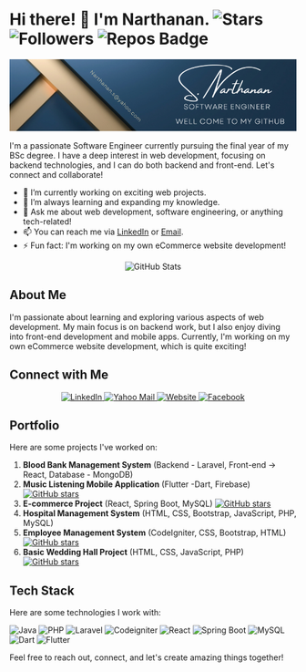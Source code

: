 # Hi there! 👋 I'm Narthanan.  ![Stars](https://img.shields.io/github/stars/Nathu03?color=success&style=for-the-badge)  ![Followers](https://img.shields.io/github/followers/Nathu03?style=for-the-badge&color=success)  ![Repos Badge](https://img.shields.io/badge/Repositories-10-brightgreen)

<!-- ![Cover](https://via.placeholder.com/800x200)  Replace with your cover image URL -->
<div style="text-align: center;">
    <img src="https://github.com/Nathu03/Nathu03/blob/main/RobertLaurent.png" alt="Cover">
</div>

I'm a passionate Software Engineer currently pursuing the final year of my BSc degree. I have a deep interest in web development, focusing on backend technologies, and I can do both backend and front-end. Let's connect and collaborate!

- 🔭 I’m currently working on exciting web projects.
- 🌱 I’m always learning and expanding my knowledge.
- 💬 Ask me about web development, software engineering, or anything tech-related!
- 📫 You can reach me via [LinkedIn](https://www.linkedin.com/in/narthanan-38b22318) or [Email](mailto:narthanan.s@yahoo.com).
- ⚡ Fun fact: I'm working on my own eCommerce website development!

<div align="center">
  <img src="https://github-readme-stats.vercel.app/api/top-langs/?username=Nathu03&layout=compact" alt="GitHub Stats">
</div>


## About Me

I'm passionate about learning and exploring various aspects of web development. My main focus is on backend work, but I also enjoy diving into front-end development and mobile apps. Currently, I'm working on my own eCommerce website development, which is quite exciting!

## Connect with Me

<div align="center">
  <a href="https://www.linkedin.com/in/narthanan-38b22318">
    <img src="https://img.shields.io/badge/LinkedIn-dodgerblue?style=for-the-badge&logo=linkedin&logoColor=white" alt="LinkedIn" />
  </a>
  <a href="mailto:narthanan.s@yahoo.com">
    <img src="https://img.shields.io/badge/Yahoo%20Mail-purple?style=for-the-badge&logo=yahoo&logoColor=white" alt="Yahoo Mail" />
  </a>
  <a href="#">
    <img src="https://img.shields.io/badge/Website-darkgreen?style=for-the-badge&logo=firefox&logoColor=white" alt="Website" />
  </a>
  <a href="https://www.facebook.com/narththanan.sivarajah/">
    <img src="https://img.shields.io/badge/Facebook-blue?style=for-the-badge&logo=Facebook&logoColor=white" alt="Facebook" />
  </a>
</div>

## Portfolio

Here are some projects I've worked on:

1. **Blood Bank Management System** (Backend - Laravel, Front-end -> React, Database - MongoDB) <!-- Backend - [![GitHub stars](https://img.shields.io/github/stars/Nathu03/Bloodbank-backend?color=brightgreen&logo=github&logoColor=white)](https://github.com/Nathu03/Bloodbank-backend) Frontend - [![GitHub stars](https://img.shields.io/github/stars/Nathu03/Bloodbank-frontend?color=brightgreen&logo=github&logoColor=white)](https://github.com/Nathu03/Bloodbank-frontend) -->
2. **Music Listening Mobile Application** (Flutter -Dart, Firebase) [![GitHub stars](https://img.shields.io/github/stars/Nathu03/TOX_Plays?color=brightgreen&logo=github&logoColor=white)](https://github.com/Nathu03/TOX_Plays)
3. **E-commerce Project** (React, Spring Boot, MySQL) [![GitHub stars](https://img.shields.io/github/stars/Nathu03/ecom_admin?color=brightgreen&logo=github&logoColor=white)](https://github.com/Nathu03/ecom_admin)
4. **Hospital Management System** (HTML, CSS, Bootstrap, JavaScript, PHP, MySQL) <!-- [![GitHub stars](https://img.shields.io/github/stars/Nathu03/AROGYA_Hospital-Management-System?color=brightgreen&logo=github&logoColor=white)](https://github.com/Nathu03/AROGYA_Hospital-Management-System) -->
5. **Employee Management System** (CodeIgniter, CSS, Bootstrap, HTML) [![GitHub stars](https://img.shields.io/github/stars/Nathu03/TOX_Plays?color=brightgreen&logo=github&logoColor=white)](https://github.com/Nathu03/TOX_Plays)
6. **Basic Wedding Hall Project** (HTML, CSS, JavaScript, PHP) [![GitHub stars](https://img.shields.io/github/stars/Nathu03/AVG_Wedding_Hall?color=brightgreen&logo=github&logoColor=white)](https://github.com/Nathu03/AVG_Wedding_Hall)
<!-- 7. **React CRUD** [![GitHub stars](https://img.shields.io/github/stars/Nathu03/React_crud?color=brightgreen&logo=github&logoColor=white)](https://github.com/Nathu03/React_crud)
10. **C# CRUD**  [![GitHub stars](https://img.shields.io/github/stars/Nathu03/C#_CRUD?color=brightgreen&logo=github&logoColor=white)](https://github.com/Nathu03/C#_CRUD)
8. **Java Swing CRUD** [![GitHub stars](https://img.shields.io/github/stars/Nathu03/Java-Swing-CRUD?color=brightgreen&logo=github&logoColor=white)](https://github.com/Nathu03/Java-Swing-CRUD)
9. **Laravel CRUD**  [![GitHub stars](https://img.shields.io/github/stars/Nathu03/Laravel-10_CRUD_MySQL?color=brightgreen&logo=github&logoColor=white)](https://github.com/Nathu03/Laravel-10_CRUD_MySQL) -->

## Tech Stack

Here are some technologies I work with:

![Java](https://img.shields.io/badge/Java-orange?logo=java&logoColor=white)
![PHP](https://img.shields.io/badge/PHP-steelblue?logo=php&logoColor=white)
![Laravel](https://img.shields.io/badge/Laravel-red?logo=laravel&logoColor=white)
![Codeigniter](https://img.shields.io/badge/Codeigniter-purple?logo=codeigniter&logoColor=white)
![React](https://img.shields.io/badge/React-blue?logo=react&logoColor=white)
![Spring Boot](https://img.shields.io/badge/Spring%20Boot-green?logo=spring&logoColor=white)
![MySQL](https://img.shields.io/badge/MySQL-orange?logo=mysql&logoColor=white)
![Dart](https://img.shields.io/badge/Dart-01589B?logo=dart&logoColor=white)
![Flutter](https://img.shields.io/badge/Flutter-02569B?logo=flutter&logoColor=white)


Feel free to reach out, connect, and let's create amazing things together!
